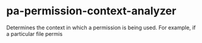 # pa-permission-context-analyzer
Determines the context in which a permission is being used. For example, if a particular file permis
